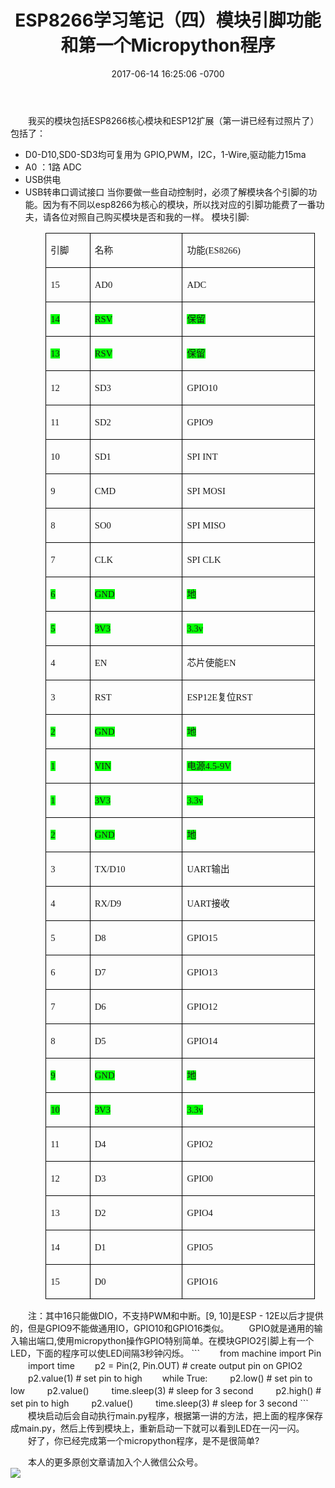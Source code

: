 ﻿---layout: posttitle:  "ESP8266学习笔记（四）模块引脚功能和第一个Micropython程序"date: 2017-06-14 16:25:06 -0700---　　我买的模块包括ESP8266核心模块和ESP12扩展（第一讲已经有过照片了）包括了：* D0-D10,SD0-SD3均可复用为 GPIO,PWM，I2C，1-Wire,驱动能力15ma* A0 ：1路 ADC* USB供电* USB转串口调试接口	当你要做一些自动控制时，必须了解模块各个引脚的功能。因为有不同以esp8266为核心的模块，所以找对应的引脚功能费了一番功夫，请各位对照自己购买模块是否和我的一样。模块引脚:<table BORDER="1" CELLSPACING="0" CELLPADDING="0" STYLE="margin-left:42.0pt;border-collapse:collapse;border:none;mso-border-alt: solid black .5pt;mso-border-themecolor:text1;mso-yfti-tbllook:1184;mso-padding-alt: 0cm 5.4pt 0cm 5.4pt"><tbody><tr><td WIDTH="55" VALIGN="top" STYLE="width:41.4pt;border:solid black 1.0pt; mso-border-themecolor:text1;mso-border-alt:solid black .5pt;mso-border-themecolor: text1;padding:0cm 5.4pt 0cm 5.4pt"><p STYLE="text-indent:0cm;mso-char-indent-count:0; line-height:150%"><span STYLE="font-size: 11pt; line-height: 150%; font-family: 新宋体;">引脚</SPAN></P></TD><td WIDTH="132" VALIGN="top" STYLE="width:99.2pt;border:solid black 1.0pt; mso-border-themecolor:text1;border-left:none;mso-border-left-alt:solid black .5pt; mso-border-left-themecolor:text1;mso-border-alt:solid black .5pt;mso-border-themecolor: text1;padding:0cm 5.4pt 0cm 5.4pt"><p STYLE="text-indent:0cm;mso-char-indent-count:0; line-height:150%"><span STYLE="font-size: 11pt; line-height: 150%; font-family: 新宋体;">名称</SPAN></P></TD><td WIDTH="197" VALIGN="top" STYLE="width:147.45pt;border:solid black 1.0pt; mso-border-themecolor:text1;border-left:none;mso-border-left-alt:solid black .5pt; mso-border-left-themecolor:text1;mso-border-alt:solid black .5pt;mso-border-themecolor: text1;padding:0cm 5.4pt 0cm 5.4pt"><p STYLE="text-indent:0cm;mso-char-indent-count:0; line-height:150%"><span STYLE="font-size: 11pt; line-height: 150%; font-family: 新宋体;">功能<span>(ES8266)</SPAN></SPAN></P></TD></TR><tr><td WIDTH="55" VALIGN="top" STYLE="width:41.4pt;border:solid black 1.0pt; mso-border-themecolor:text1;border-top:none;mso-border-top-alt:solid black .5pt; mso-border-top-themecolor:text1;mso-border-alt:solid black .5pt;mso-border-themecolor: text1;padding:0cm 5.4pt 0cm 5.4pt"><p STYLE="text-indent:0cm;mso-char-indent-count:0; line-height:150%"><span STYLE="font-size: 11pt; line-height: 150%; font-family: 新宋体;">15</SPAN></P></TD><td WIDTH="132" VALIGN="top" STYLE="width:99.2pt;border-top:none;border-left: none;border-bottom:solid black 1.0pt;mso-border-bottom-themecolor:text1; border-right:solid black 1.0pt;mso-border-right-themecolor:text1;mso-border-top-alt: solid black .5pt;mso-border-top-themecolor:text1;mso-border-left-alt:solid black .5pt; mso-border-left-themecolor:text1;mso-border-alt:solid black .5pt;mso-border-themecolor: text1;padding:0cm 5.4pt 0cm 5.4pt"><p STYLE="text-indent:0cm;mso-char-indent-count:0; line-height:150%"><span STYLE="font-size: 11pt; line-height: 150%; font-family: 新宋体;">AD0</SPAN></P></TD><td WIDTH="197" VALIGN="top" STYLE="width:147.45pt;border-top:none;border-left: none;border-bottom:solid black 1.0pt;mso-border-bottom-themecolor:text1; border-right:solid black 1.0pt;mso-border-right-themecolor:text1;mso-border-top-alt: solid black .5pt;mso-border-top-themecolor:text1;mso-border-left-alt:solid black .5pt; mso-border-left-themecolor:text1;mso-border-alt:solid black .5pt;mso-border-themecolor: text1;padding:0cm 5.4pt 0cm 5.4pt"><p STYLE="text-indent:0cm;mso-char-indent-count:0; line-height:150%"><span STYLE="font-size: 11pt; line-height: 150%; font-family: 新宋体;">ADC</SPAN></P></TD></TR><tr><td WIDTH="55" VALIGN="top" STYLE="width:41.4pt;border:solid black 1.0pt; mso-border-themecolor:text1;border-top:none;mso-border-top-alt:solid black .5pt; mso-border-top-themecolor:text1;mso-border-alt:solid black .5pt;mso-border-themecolor: text1;padding:0cm 5.4pt 0cm 5.4pt"><p STYLE="text-indent:0cm;mso-char-indent-count:0; line-height:150%"><span STYLE="font-size: 11pt; line-height: 150%; font-family: 新宋体; background-color: lime; background-position: initial initial; background-repeat: initial initial;">14</SPAN></P></TD><td WIDTH="132" VALIGN="top" STYLE="width:99.2pt;border-top:none;border-left: none;border-bottom:solid black 1.0pt;mso-border-bottom-themecolor:text1; border-right:solid black 1.0pt;mso-border-right-themecolor:text1;mso-border-top-alt: solid black .5pt;mso-border-top-themecolor:text1;mso-border-left-alt:solid black .5pt; mso-border-left-themecolor:text1;mso-border-alt:solid black .5pt;mso-border-themecolor: text1;padding:0cm 5.4pt 0cm 5.4pt"><p STYLE="text-indent:0cm;mso-char-indent-count:0; line-height:150%"><span STYLE="font-size: 11pt; line-height: 150%; font-family: 新宋体; background-color: lime; background-position: initial initial; background-repeat: initial initial;">RSV</SPAN></P></TD><td WIDTH="197" VALIGN="top" STYLE="width:147.45pt;border-top:none;border-left: none;border-bottom:solid black 1.0pt;mso-border-bottom-themecolor:text1; border-right:solid black 1.0pt;mso-border-right-themecolor:text1;mso-border-top-alt: solid black .5pt;mso-border-top-themecolor:text1;mso-border-left-alt:solid black .5pt; mso-border-left-themecolor:text1;mso-border-alt:solid black .5pt;mso-border-themecolor: text1;padding:0cm 5.4pt 0cm 5.4pt"><p STYLE="text-indent:0cm;mso-char-indent-count:0; line-height:150%"><span STYLE="font-size: 11pt; line-height: 150%; font-family: 新宋体; background-color: lime; background-position: initial initial; background-repeat: initial initial;">保留</SPAN></P></TD></TR><tr><td WIDTH="55" VALIGN="top" STYLE="width:41.4pt;border:solid black 1.0pt; mso-border-themecolor:text1;border-top:none;mso-border-top-alt:solid black .5pt; mso-border-top-themecolor:text1;mso-border-alt:solid black .5pt;mso-border-themecolor: text1;padding:0cm 5.4pt 0cm 5.4pt"><p STYLE="text-indent:0cm;mso-char-indent-count:0; line-height:150%"><span STYLE="font-size: 11pt; line-height: 150%; font-family: 新宋体; background-color: lime; background-position: initial initial; background-repeat: initial initial;">13</SPAN></P></TD><td WIDTH="132" VALIGN="top" STYLE="width:99.2pt;border-top:none;border-left: none;border-bottom:solid black 1.0pt;mso-border-bottom-themecolor:text1; border-right:solid black 1.0pt;mso-border-right-themecolor:text1;mso-border-top-alt: solid black .5pt;mso-border-top-themecolor:text1;mso-border-left-alt:solid black .5pt; mso-border-left-themecolor:text1;mso-border-alt:solid black .5pt;mso-border-themecolor: text1;padding:0cm 5.4pt 0cm 5.4pt"><p STYLE="text-indent:0cm;mso-char-indent-count:0; line-height:150%"><span STYLE="font-size: 11pt; line-height: 150%; font-family: 新宋体; background-color: lime; background-position: initial initial; background-repeat: initial initial;">RSV</SPAN></P></TD><td WIDTH="197" VALIGN="top" STYLE="width:147.45pt;border-top:none;border-left: none;border-bottom:solid black 1.0pt;mso-border-bottom-themecolor:text1; border-right:solid black 1.0pt;mso-border-right-themecolor:text1;mso-border-top-alt: solid black .5pt;mso-border-top-themecolor:text1;mso-border-left-alt:solid black .5pt; mso-border-left-themecolor:text1;mso-border-alt:solid black .5pt;mso-border-themecolor: text1;padding:0cm 5.4pt 0cm 5.4pt"><p STYLE="text-indent:0cm;mso-char-indent-count:0; line-height:150%"><span STYLE="font-size: 11pt; line-height: 150%; font-family: 新宋体; background-color: lime; background-position: initial initial; background-repeat: initial initial;">保留</SPAN></P></TD></TR><tr><td WIDTH="55" VALIGN="top" STYLE="width:41.4pt;border:solid black 1.0pt; mso-border-themecolor:text1;border-top:none;mso-border-top-alt:solid black .5pt; mso-border-top-themecolor:text1;mso-border-alt:solid black .5pt;mso-border-themecolor: text1;padding:0cm 5.4pt 0cm 5.4pt"><p STYLE="text-indent:0cm;mso-char-indent-count:0; line-height:150%"><span STYLE="font-size: 11pt; line-height: 150%; font-family: 新宋体;">12</SPAN></P></TD><td WIDTH="132" VALIGN="top" STYLE="width:99.2pt;border-top:none;border-left: none;border-bottom:solid black 1.0pt;mso-border-bottom-themecolor:text1; border-right:solid black 1.0pt;mso-border-right-themecolor:text1;mso-border-top-alt: solid black .5pt;mso-border-top-themecolor:text1;mso-border-left-alt:solid black .5pt; mso-border-left-themecolor:text1;mso-border-alt:solid black .5pt;mso-border-themecolor: text1;padding:0cm 5.4pt 0cm 5.4pt"><p STYLE="text-indent:0cm;mso-char-indent-count:0; line-height:150%"><span STYLE="font-size: 11pt; line-height: 150%; font-family: 新宋体;">SD3</SPAN></P></TD><td WIDTH="197" VALIGN="top" STYLE="width:147.45pt;border-top:none;border-left: none;border-bottom:solid black 1.0pt;mso-border-bottom-themecolor:text1; border-right:solid black 1.0pt;mso-border-right-themecolor:text1;mso-border-top-alt: solid black .5pt;mso-border-top-themecolor:text1;mso-border-left-alt:solid black .5pt; mso-border-left-themecolor:text1;mso-border-alt:solid black .5pt;mso-border-themecolor: text1;padding:0cm 5.4pt 0cm 5.4pt"><p STYLE="text-indent:0cm;mso-char-indent-count:0; line-height:150%"><span STYLE="font-size: 11pt; line-height: 150%; font-family: 新宋体;">GPIO10</SPAN></P></TD></TR><tr><td WIDTH="55" VALIGN="top" STYLE="width:41.4pt;border:solid black 1.0pt; mso-border-themecolor:text1;border-top:none;mso-border-top-alt:solid black .5pt; mso-border-top-themecolor:text1;mso-border-alt:solid black .5pt;mso-border-themecolor: text1;padding:0cm 5.4pt 0cm 5.4pt"><p STYLE="text-indent:0cm;mso-char-indent-count:0; line-height:150%"><span STYLE="font-size: 11pt; line-height: 150%; font-family: 新宋体;">11</SPAN></P></TD><td WIDTH="132" VALIGN="top" STYLE="width:99.2pt;border-top:none;border-left: none;border-bottom:solid black 1.0pt;mso-border-bottom-themecolor:text1; border-right:solid black 1.0pt;mso-border-right-themecolor:text1;mso-border-top-alt: solid black .5pt;mso-border-top-themecolor:text1;mso-border-left-alt:solid black .5pt; mso-border-left-themecolor:text1;mso-border-alt:solid black .5pt;mso-border-themecolor: text1;padding:0cm 5.4pt 0cm 5.4pt"><p STYLE="text-indent:0cm;mso-char-indent-count:0; line-height:150%"><span STYLE="font-size: 11pt; line-height: 150%; font-family: 新宋体;">SD2</SPAN></P></TD><td WIDTH="197" VALIGN="top" STYLE="width:147.45pt;border-top:none;border-left: none;border-bottom:solid black 1.0pt;mso-border-bottom-themecolor:text1; border-right:solid black 1.0pt;mso-border-right-themecolor:text1;mso-border-top-alt: solid black .5pt;mso-border-top-themecolor:text1;mso-border-left-alt:solid black .5pt; mso-border-left-themecolor:text1;mso-border-alt:solid black .5pt;mso-border-themecolor: text1;padding:0cm 5.4pt 0cm 5.4pt"><p STYLE="text-indent:0cm;mso-char-indent-count:0; line-height:150%"><span STYLE="font-size: 11pt; line-height: 150%; font-family: 新宋体;">GPIO9</SPAN></P></TD></TR><tr><td WIDTH="55" VALIGN="top" STYLE="width:41.4pt;border:solid black 1.0pt; mso-border-themecolor:text1;border-top:none;mso-border-top-alt:solid black .5pt; mso-border-top-themecolor:text1;mso-border-alt:solid black .5pt;mso-border-themecolor: text1;padding:0cm 5.4pt 0cm 5.4pt"><p STYLE="text-indent:0cm;mso-char-indent-count:0; line-height:150%"><span STYLE="font-size: 11pt; line-height: 150%; font-family: 新宋体;">10</SPAN></P></TD><td WIDTH="132" VALIGN="top" STYLE="width:99.2pt;border-top:none;border-left: none;border-bottom:solid black 1.0pt;mso-border-bottom-themecolor:text1; border-right:solid black 1.0pt;mso-border-right-themecolor:text1;mso-border-top-alt: solid black .5pt;mso-border-top-themecolor:text1;mso-border-left-alt:solid black .5pt; mso-border-left-themecolor:text1;mso-border-alt:solid black .5pt;mso-border-themecolor: text1;padding:0cm 5.4pt 0cm 5.4pt"><p STYLE="text-indent:0cm;mso-char-indent-count:0; line-height:150%"><span STYLE="font-size: 11pt; line-height: 150%; font-family: 新宋体;">SD1</SPAN></P></TD><td WIDTH="197" VALIGN="top" STYLE="width:147.45pt;border-top:none;border-left: none;border-bottom:solid black 1.0pt;mso-border-bottom-themecolor:text1; border-right:solid black 1.0pt;mso-border-right-themecolor:text1;mso-border-top-alt: solid black .5pt;mso-border-top-themecolor:text1;mso-border-left-alt:solid black .5pt; mso-border-left-themecolor:text1;mso-border-alt:solid black .5pt;mso-border-themecolor: text1;padding:0cm 5.4pt 0cm 5.4pt"><p STYLE="text-indent:0cm;mso-char-indent-count:0; line-height:150%"><span STYLE="font-size: 11pt; line-height: 150%; font-family: 新宋体;">SPI INT</SPAN></P></TD></TR><tr><td WIDTH="55" VALIGN="top" STYLE="width:41.4pt;border:solid black 1.0pt; mso-border-themecolor:text1;border-top:none;mso-border-top-alt:solid black .5pt; mso-border-top-themecolor:text1;mso-border-alt:solid black .5pt;mso-border-themecolor: text1;padding:0cm 5.4pt 0cm 5.4pt"><p STYLE="text-indent:0cm;mso-char-indent-count:0; line-height:150%"><span STYLE="font-size: 11pt; line-height: 150%; font-family: 新宋体;">9</SPAN></P></TD><td WIDTH="132" VALIGN="top" STYLE="width:99.2pt;border-top:none;border-left: none;border-bottom:solid black 1.0pt;mso-border-bottom-themecolor:text1; border-right:solid black 1.0pt;mso-border-right-themecolor:text1;mso-border-top-alt: solid black .5pt;mso-border-top-themecolor:text1;mso-border-left-alt:solid black .5pt; mso-border-left-themecolor:text1;mso-border-alt:solid black .5pt;mso-border-themecolor: text1;padding:0cm 5.4pt 0cm 5.4pt"><p STYLE="text-indent:0cm;mso-char-indent-count:0; line-height:150%"><span STYLE="font-size: 11pt; line-height: 150%; font-family: 新宋体;">CMD</SPAN></P></TD><td WIDTH="197" VALIGN="top" STYLE="width:147.45pt;border-top:none;border-left: none;border-bottom:solid black 1.0pt;mso-border-bottom-themecolor:text1; border-right:solid black 1.0pt;mso-border-right-themecolor:text1;mso-border-top-alt: solid black .5pt;mso-border-top-themecolor:text1;mso-border-left-alt:solid black .5pt; mso-border-left-themecolor:text1;mso-border-alt:solid black .5pt;mso-border-themecolor: text1;padding:0cm 5.4pt 0cm 5.4pt"><p STYLE="text-indent:0cm;mso-char-indent-count:0; line-height:150%"><span STYLE="font-size: 11pt; line-height: 150%; font-family: 新宋体;">SPI MOSI</SPAN></P></TD></TR><tr><td WIDTH="55" VALIGN="top" STYLE="width:41.4pt;border:solid black 1.0pt; mso-border-themecolor:text1;border-top:none;mso-border-top-alt:solid black .5pt; mso-border-top-themecolor:text1;mso-border-alt:solid black .5pt;mso-border-themecolor: text1;padding:0cm 5.4pt 0cm 5.4pt"><p STYLE="text-indent:0cm;mso-char-indent-count:0; line-height:150%"><span STYLE="font-size: 11pt; line-height: 150%; font-family: 新宋体;">8</SPAN></P></TD><td WIDTH="132" VALIGN="top" STYLE="width:99.2pt;border-top:none;border-left: none;border-bottom:solid black 1.0pt;mso-border-bottom-themecolor:text1; border-right:solid black 1.0pt;mso-border-right-themecolor:text1;mso-border-top-alt: solid black .5pt;mso-border-top-themecolor:text1;mso-border-left-alt:solid black .5pt; mso-border-left-themecolor:text1;mso-border-alt:solid black .5pt;mso-border-themecolor: text1;padding:0cm 5.4pt 0cm 5.4pt"><p STYLE="text-indent:0cm;mso-char-indent-count:0; line-height:150%"><span STYLE="font-size: 11pt; line-height: 150%; font-family: 新宋体;">SO0</SPAN></P></TD><td WIDTH="197" VALIGN="top" STYLE="width:147.45pt;border-top:none;border-left: none;border-bottom:solid black 1.0pt;mso-border-bottom-themecolor:text1; border-right:solid black 1.0pt;mso-border-right-themecolor:text1;mso-border-top-alt: solid black .5pt;mso-border-top-themecolor:text1;mso-border-left-alt:solid black .5pt; mso-border-left-themecolor:text1;mso-border-alt:solid black .5pt;mso-border-themecolor: text1;padding:0cm 5.4pt 0cm 5.4pt"><p STYLE="text-indent:0cm;mso-char-indent-count:0; line-height:150%"><span STYLE="font-size: 11pt; line-height: 150%; font-family: 新宋体;">SPI MISO</SPAN></P></TD></TR><tr><td WIDTH="55" VALIGN="top" STYLE="width:41.4pt;border:solid black 1.0pt; mso-border-themecolor:text1;border-top:none;mso-border-top-alt:solid black .5pt; mso-border-top-themecolor:text1;mso-border-alt:solid black .5pt;mso-border-themecolor: text1;padding:0cm 5.4pt 0cm 5.4pt"><p STYLE="text-indent:0cm;mso-char-indent-count:0; line-height:150%"><span STYLE="font-size: 11pt; line-height: 150%; font-family: 新宋体;">7</SPAN></P></TD><td WIDTH="132" VALIGN="top" STYLE="width:99.2pt;border-top:none;border-left: none;border-bottom:solid black 1.0pt;mso-border-bottom-themecolor:text1; border-right:solid black 1.0pt;mso-border-right-themecolor:text1;mso-border-top-alt: solid black .5pt;mso-border-top-themecolor:text1;mso-border-left-alt:solid black .5pt; mso-border-left-themecolor:text1;mso-border-alt:solid black .5pt;mso-border-themecolor: text1;padding:0cm 5.4pt 0cm 5.4pt"><p STYLE="text-indent:0cm;mso-char-indent-count:0; line-height:150%"><span STYLE="font-size: 11pt; line-height: 150%; font-family: 新宋体;">CLK</SPAN></P></TD><td WIDTH="197" VALIGN="top" STYLE="width:147.45pt;border-top:none;border-left: none;border-bottom:solid black 1.0pt;mso-border-bottom-themecolor:text1; border-right:solid black 1.0pt;mso-border-right-themecolor:text1;mso-border-top-alt: solid black .5pt;mso-border-top-themecolor:text1;mso-border-left-alt:solid black .5pt; mso-border-left-themecolor:text1;mso-border-alt:solid black .5pt;mso-border-themecolor: text1;padding:0cm 5.4pt 0cm 5.4pt"><p STYLE="text-indent:0cm;mso-char-indent-count:0; line-height:150%"><span STYLE="font-size: 11pt; line-height: 150%; font-family: 新宋体;">SPI CLK</SPAN></P></TD></TR><tr><td WIDTH="55" VALIGN="top" STYLE="width:41.4pt;border:solid black 1.0pt; mso-border-themecolor:text1;border-top:none;mso-border-top-alt:solid black .5pt; mso-border-top-themecolor:text1;mso-border-alt:solid black .5pt;mso-border-themecolor: text1;padding:0cm 5.4pt 0cm 5.4pt"><p STYLE="text-indent:0cm;mso-char-indent-count:0; line-height:150%"><span STYLE="font-size: 11pt; line-height: 150%; font-family: 新宋体; background-color: lime; background-position: initial initial; background-repeat: initial initial;">6</SPAN></P></TD><td WIDTH="132" VALIGN="top" STYLE="width:99.2pt;border-top:none;border-left: none;border-bottom:solid black 1.0pt;mso-border-bottom-themecolor:text1; border-right:solid black 1.0pt;mso-border-right-themecolor:text1;mso-border-top-alt: solid black .5pt;mso-border-top-themecolor:text1;mso-border-left-alt:solid black .5pt; mso-border-left-themecolor:text1;mso-border-alt:solid black .5pt;mso-border-themecolor: text1;padding:0cm 5.4pt 0cm 5.4pt"><p STYLE="text-indent:0cm;mso-char-indent-count:0; line-height:150%"><span STYLE="font-size: 11pt; line-height: 150%; font-family: 新宋体; background-color: lime; background-position: initial initial; background-repeat: initial initial;">GND</SPAN></P></TD><td WIDTH="197" VALIGN="top" STYLE="width:147.45pt;border-top:none;border-left: none;border-bottom:solid black 1.0pt;mso-border-bottom-themecolor:text1; border-right:solid black 1.0pt;mso-border-right-themecolor:text1;mso-border-top-alt: solid black .5pt;mso-border-top-themecolor:text1;mso-border-left-alt:solid black .5pt; mso-border-left-themecolor:text1;mso-border-alt:solid black .5pt;mso-border-themecolor: text1;padding:0cm 5.4pt 0cm 5.4pt"><p STYLE="text-indent:0cm;mso-char-indent-count:0; line-height:150%"><span STYLE="font-size: 11pt; line-height: 150%; font-family: 新宋体; background-color: lime; background-position: initial initial; background-repeat: initial initial;">地</SPAN></P></TD></TR><tr><td WIDTH="55" VALIGN="top" STYLE="width:41.4pt;border:solid black 1.0pt; mso-border-themecolor:text1;border-top:none;mso-border-top-alt:solid black .5pt; mso-border-top-themecolor:text1;mso-border-alt:solid black .5pt;mso-border-themecolor: text1;padding:0cm 5.4pt 0cm 5.4pt"><p STYLE="text-indent:0cm;mso-char-indent-count:0; line-height:150%"><span STYLE="font-size: 11pt; line-height: 150%; font-family: 新宋体; background-color: lime; background-position: initial initial; background-repeat: initial initial;">5</SPAN></P></TD><td WIDTH="132" VALIGN="top" STYLE="width:99.2pt;border-top:none;border-left: none;border-bottom:solid black 1.0pt;mso-border-bottom-themecolor:text1; border-right:solid black 1.0pt;mso-border-right-themecolor:text1;mso-border-top-alt: solid black .5pt;mso-border-top-themecolor:text1;mso-border-left-alt:solid black .5pt; mso-border-left-themecolor:text1;mso-border-alt:solid black .5pt;mso-border-themecolor: text1;padding:0cm 5.4pt 0cm 5.4pt"><p STYLE="text-indent:0cm;mso-char-indent-count:0; line-height:150%"><span STYLE="font-size: 11pt; line-height: 150%; font-family: 新宋体; background-color: lime; background-position: initial initial; background-repeat: initial initial;">3V3</SPAN></P></TD><td WIDTH="197" VALIGN="top" STYLE="width:147.45pt;border-top:none;border-left: none;border-bottom:solid black 1.0pt;mso-border-bottom-themecolor:text1; border-right:solid black 1.0pt;mso-border-right-themecolor:text1;mso-border-top-alt: solid black .5pt;mso-border-top-themecolor:text1;mso-border-left-alt:solid black .5pt; mso-border-left-themecolor:text1;mso-border-alt:solid black .5pt;mso-border-themecolor: text1;padding:0cm 5.4pt 0cm 5.4pt"><p STYLE="text-indent:0cm;mso-char-indent-count:0; line-height:150%"><span STYLE="font-size: 11pt; line-height: 150%; font-family: 新宋体; background-color: lime; background-position: initial initial; background-repeat: initial initial;">3.3v</SPAN></P></TD></TR><tr><td WIDTH="55" VALIGN="top" STYLE="width:41.4pt;border:solid black 1.0pt; mso-border-themecolor:text1;border-top:none;mso-border-top-alt:solid black .5pt; mso-border-top-themecolor:text1;mso-border-alt:solid black .5pt;mso-border-themecolor: text1;padding:0cm 5.4pt 0cm 5.4pt"><p STYLE="text-indent:0cm;mso-char-indent-count:0; line-height:150%"><span STYLE="font-size: 11pt; line-height: 150%; font-family: 新宋体;">4</SPAN></P></TD><td WIDTH="132" VALIGN="top" STYLE="width:99.2pt;border-top:none;border-left: none;border-bottom:solid black 1.0pt;mso-border-bottom-themecolor:text1; border-right:solid black 1.0pt;mso-border-right-themecolor:text1;mso-border-top-alt: solid black .5pt;mso-border-top-themecolor:text1;mso-border-left-alt:solid black .5pt; mso-border-left-themecolor:text1;mso-border-alt:solid black .5pt;mso-border-themecolor: text1;padding:0cm 5.4pt 0cm 5.4pt"><p STYLE="text-indent:0cm;mso-char-indent-count:0; line-height:150%"><span STYLE="font-size: 11pt; line-height: 150%; font-family: 新宋体;">EN</SPAN></P></TD><td WIDTH="197" VALIGN="top" STYLE="width:147.45pt;border-top:none;border-left: none;border-bottom:solid black 1.0pt;mso-border-bottom-themecolor:text1; border-right:solid black 1.0pt;mso-border-right-themecolor:text1;mso-border-top-alt: solid black .5pt;mso-border-top-themecolor:text1;mso-border-left-alt:solid black .5pt; mso-border-left-themecolor:text1;mso-border-alt:solid black .5pt;mso-border-themecolor: text1;padding:0cm 5.4pt 0cm 5.4pt"><p STYLE="text-indent:0cm;mso-char-indent-count:0; line-height:150%"><span STYLE="font-size: 11pt; line-height: 150%; font-family: 新宋体;">芯片使能<span>EN</SPAN></SPAN></P></TD></TR><tr><td WIDTH="55" VALIGN="top" STYLE="width:41.4pt;border:solid black 1.0pt; mso-border-themecolor:text1;border-top:none;mso-border-top-alt:solid black .5pt; mso-border-top-themecolor:text1;mso-border-alt:solid black .5pt;mso-border-themecolor: text1;padding:0cm 5.4pt 0cm 5.4pt"><p STYLE="text-indent:0cm;mso-char-indent-count:0; line-height:150%"><span STYLE="font-size: 11pt; line-height: 150%; font-family: 新宋体;">3</SPAN></P></TD><td WIDTH="132" VALIGN="top" STYLE="width:99.2pt;border-top:none;border-left: none;border-bottom:solid black 1.0pt;mso-border-bottom-themecolor:text1; border-right:solid black 1.0pt;mso-border-right-themecolor:text1;mso-border-top-alt: solid black .5pt;mso-border-top-themecolor:text1;mso-border-left-alt:solid black .5pt; mso-border-left-themecolor:text1;mso-border-alt:solid black .5pt;mso-border-themecolor: text1;padding:0cm 5.4pt 0cm 5.4pt"><p STYLE="text-indent:0cm;mso-char-indent-count:0; line-height:150%"><span STYLE="font-size: 11pt; line-height: 150%; font-family: 新宋体;">RST</SPAN></P></TD><td WIDTH="197" VALIGN="top" STYLE="width:147.45pt;border-top:none;border-left: none;border-bottom:solid black 1.0pt;mso-border-bottom-themecolor:text1; border-right:solid black 1.0pt;mso-border-right-themecolor:text1;mso-border-top-alt: solid black .5pt;mso-border-top-themecolor:text1;mso-border-left-alt:solid black .5pt; mso-border-left-themecolor:text1;mso-border-alt:solid black .5pt;mso-border-themecolor: text1;padding:0cm 5.4pt 0cm 5.4pt"><p STYLE="text-indent:0cm;mso-char-indent-count:0; line-height:150%"><span STYLE="font-size: 11pt; line-height: 150%; font-family: 新宋体;">ESP12E</SPAN><span STYLE="font-size: 11pt; line-height: 150%; font-family: 新宋体;">复位<span>RST</SPAN></SPAN></P></TD></TR><tr><td WIDTH="55" VALIGN="top" STYLE="width:41.4pt;border:solid black 1.0pt; mso-border-themecolor:text1;border-top:none;mso-border-top-alt:solid black .5pt; mso-border-top-themecolor:text1;mso-border-alt:solid black .5pt;mso-border-themecolor: text1;padding:0cm 5.4pt 0cm 5.4pt"><p STYLE="text-indent:0cm;mso-char-indent-count:0; line-height:150%"><span STYLE="font-size: 11pt; line-height: 150%; font-family: 新宋体; background-color: lime; background-position: initial initial; background-repeat: initial initial;">2</SPAN></P></TD><td WIDTH="132" VALIGN="top" STYLE="width:99.2pt;border-top:none;border-left: none;border-bottom:solid black 1.0pt;mso-border-bottom-themecolor:text1; border-right:solid black 1.0pt;mso-border-right-themecolor:text1;mso-border-top-alt: solid black .5pt;mso-border-top-themecolor:text1;mso-border-left-alt:solid black .5pt; mso-border-left-themecolor:text1;mso-border-alt:solid black .5pt;mso-border-themecolor: text1;padding:0cm 5.4pt 0cm 5.4pt"><p STYLE="text-indent:0cm;mso-char-indent-count:0; line-height:150%"><span STYLE="font-size: 11pt; line-height: 150%; font-family: 新宋体; background-color: lime; background-position: initial initial; background-repeat: initial initial;">GND</SPAN></P></TD><td WIDTH="197" VALIGN="top" STYLE="width:147.45pt;border-top:none;border-left: none;border-bottom:solid black 1.0pt;mso-border-bottom-themecolor:text1; border-right:solid black 1.0pt;mso-border-right-themecolor:text1;mso-border-top-alt: solid black .5pt;mso-border-top-themecolor:text1;mso-border-left-alt:solid black .5pt; mso-border-left-themecolor:text1;mso-border-alt:solid black .5pt;mso-border-themecolor: text1;padding:0cm 5.4pt 0cm 5.4pt"><p STYLE="text-indent:0cm;mso-char-indent-count:0; line-height:150%"><span STYLE="font-size: 11pt; line-height: 150%; font-family: 新宋体; background-color: lime; background-position: initial initial; background-repeat: initial initial;">地</SPAN></P></TD></TR><tr><td WIDTH="55" VALIGN="top" STYLE="width:41.4pt;border:solid black 1.0pt; mso-border-themecolor:text1;border-top:none;mso-border-top-alt:solid black .5pt; mso-border-top-themecolor:text1;mso-border-alt:solid black .5pt;mso-border-themecolor: text1;padding:0cm 5.4pt 0cm 5.4pt"><p STYLE="text-indent:0cm;mso-char-indent-count:0; line-height:150%"><span STYLE="font-size: 11pt; line-height: 150%; font-family: 新宋体; background-color: lime; background-position: initial initial; background-repeat: initial initial;">1</SPAN></P></TD><td WIDTH="132" VALIGN="top" STYLE="width:99.2pt;border-top:none;border-left: none;border-bottom:solid black 1.0pt;mso-border-bottom-themecolor:text1; border-right:solid black 1.0pt;mso-border-right-themecolor:text1;mso-border-top-alt: solid black .5pt;mso-border-top-themecolor:text1;mso-border-left-alt:solid black .5pt; mso-border-left-themecolor:text1;mso-border-alt:solid black .5pt;mso-border-themecolor: text1;padding:0cm 5.4pt 0cm 5.4pt"><p STYLE="text-indent:0cm;mso-char-indent-count:0; line-height:150%"><span STYLE="font-size: 11pt; line-height: 150%; font-family: 新宋体; background-color: lime; background-position: initial initial; background-repeat: initial initial;">VIN</SPAN></P></TD><td WIDTH="197" VALIGN="top" STYLE="width:147.45pt;border-top:none;border-left: none;border-bottom:solid black 1.0pt;mso-border-bottom-themecolor:text1; border-right:solid black 1.0pt;mso-border-right-themecolor:text1;mso-border-top-alt: solid black .5pt;mso-border-top-themecolor:text1;mso-border-left-alt:solid black .5pt; mso-border-left-themecolor:text1;mso-border-alt:solid black .5pt;mso-border-themecolor: text1;padding:0cm 5.4pt 0cm 5.4pt"><p STYLE="text-indent:0cm;mso-char-indent-count:0; line-height:150%"><span STYLE="font-size: 11pt; line-height: 150%; font-family: 新宋体; background-color: lime; background-position: initial initial; background-repeat: initial initial;">电源<span>4.5-9V</SPAN></SPAN></P></TD></TR><tr><td WIDTH="55" VALIGN="top" STYLE="width:41.4pt;border:solid black 1.0pt; mso-border-themecolor:text1;border-top:none;mso-border-top-alt:solid black .5pt; mso-border-top-themecolor:text1;mso-border-alt:solid black .5pt;mso-border-themecolor: text1;padding:0cm 5.4pt 0cm 5.4pt"><p STYLE="text-indent:0cm;mso-char-indent-count:0; line-height:150%"><span STYLE="font-size: 11pt; line-height: 150%; font-family: 新宋体; background-color: lime; background-position: initial initial; background-repeat: initial initial;">1</SPAN></P></TD><td WIDTH="132" VALIGN="top" STYLE="width:99.2pt;border-top:none;border-left: none;border-bottom:solid black 1.0pt;mso-border-bottom-themecolor:text1; border-right:solid black 1.0pt;mso-border-right-themecolor:text1;mso-border-top-alt: solid black .5pt;mso-border-top-themecolor:text1;mso-border-left-alt:solid black .5pt; mso-border-left-themecolor:text1;mso-border-alt:solid black .5pt;mso-border-themecolor: text1;padding:0cm 5.4pt 0cm 5.4pt"><p STYLE="text-indent:0cm;mso-char-indent-count:0; line-height:150%"><span STYLE="font-size: 11pt; line-height: 150%; font-family: 新宋体; background-color: lime; background-position: initial initial; background-repeat: initial initial;">3V3</SPAN></P></TD><td WIDTH="197" VALIGN="top" STYLE="width:147.45pt;border-top:none;border-left: none;border-bottom:solid black 1.0pt;mso-border-bottom-themecolor:text1; border-right:solid black 1.0pt;mso-border-right-themecolor:text1;mso-border-top-alt: solid black .5pt;mso-border-top-themecolor:text1;mso-border-left-alt:solid black .5pt; mso-border-left-themecolor:text1;mso-border-alt:solid black .5pt;mso-border-themecolor: text1;padding:0cm 5.4pt 0cm 5.4pt"><p STYLE="text-indent:0cm;mso-char-indent-count:0; line-height:150%"><span STYLE="font-size: 11pt; line-height: 150%; font-family: 新宋体; background-color: lime; background-position: initial initial; background-repeat: initial initial;">3.3v</SPAN></P></TD></TR><tr><td WIDTH="55" VALIGN="top" STYLE="width:41.4pt;border:solid black 1.0pt; mso-border-themecolor:text1;border-top:none;mso-border-top-alt:solid black .5pt; mso-border-top-themecolor:text1;mso-border-alt:solid black .5pt;mso-border-themecolor: text1;padding:0cm 5.4pt 0cm 5.4pt"><p STYLE="text-indent:0cm;mso-char-indent-count:0; line-height:150%"><span STYLE="font-size: 11pt; line-height: 150%; font-family: 新宋体; background-color: lime; background-position: initial initial; background-repeat: initial initial;">2</SPAN></P></TD><td WIDTH="132" VALIGN="top" STYLE="width:99.2pt;border-top:none;border-left: none;border-bottom:solid black 1.0pt;mso-border-bottom-themecolor:text1; border-right:solid black 1.0pt;mso-border-right-themecolor:text1;mso-border-top-alt: solid black .5pt;mso-border-top-themecolor:text1;mso-border-left-alt:solid black .5pt; mso-border-left-themecolor:text1;mso-border-alt:solid black .5pt;mso-border-themecolor: text1;padding:0cm 5.4pt 0cm 5.4pt"><p STYLE="text-indent:0cm;mso-char-indent-count:0; line-height:150%"><span STYLE="font-size: 11pt; line-height: 150%; font-family: 新宋体; background-color: lime; background-position: initial initial; background-repeat: initial initial;">GND</SPAN></P></TD><td WIDTH="197" VALIGN="top" STYLE="width:147.45pt;border-top:none;border-left: none;border-bottom:solid black 1.0pt;mso-border-bottom-themecolor:text1; border-right:solid black 1.0pt;mso-border-right-themecolor:text1;mso-border-top-alt: solid black .5pt;mso-border-top-themecolor:text1;mso-border-left-alt:solid black .5pt; mso-border-left-themecolor:text1;mso-border-alt:solid black .5pt;mso-border-themecolor: text1;padding:0cm 5.4pt 0cm 5.4pt"><p STYLE="text-indent:0cm;mso-char-indent-count:0; line-height:150%"><span STYLE="font-size: 11pt; line-height: 150%; font-family: 新宋体; background-color: lime; background-position: initial initial; background-repeat: initial initial;">地</SPAN></P></TD></TR><tr><td WIDTH="55" VALIGN="top" STYLE="width:41.4pt;border:solid black 1.0pt; mso-border-themecolor:text1;border-top:none;mso-border-top-alt:solid black .5pt; mso-border-top-themecolor:text1;mso-border-alt:solid black .5pt;mso-border-themecolor: text1;padding:0cm 5.4pt 0cm 5.4pt"><p STYLE="text-indent:0cm;mso-char-indent-count:0; line-height:150%"><span STYLE="font-size: 11pt; line-height: 150%; font-family: 新宋体;">3</SPAN></P></TD><td WIDTH="132" VALIGN="top" STYLE="width:99.2pt;border-top:none;border-left: none;border-bottom:solid black 1.0pt;mso-border-bottom-themecolor:text1; border-right:solid black 1.0pt;mso-border-right-themecolor:text1;mso-border-top-alt: solid black .5pt;mso-border-top-themecolor:text1;mso-border-left-alt:solid black .5pt; mso-border-left-themecolor:text1;mso-border-alt:solid black .5pt;mso-border-themecolor: text1;padding:0cm 5.4pt 0cm 5.4pt"><p STYLE="text-indent:0cm;mso-char-indent-count:0; line-height:150%"><span STYLE="font-size: 11pt; line-height: 150%; font-family: 新宋体;">TX/D10</SPAN></P></TD><td WIDTH="197" VALIGN="top" STYLE="width:147.45pt;border-top:none;border-left: none;border-bottom:solid black 1.0pt;mso-border-bottom-themecolor:text1; border-right:solid black 1.0pt;mso-border-right-themecolor:text1;mso-border-top-alt: solid black .5pt;mso-border-top-themecolor:text1;mso-border-left-alt:solid black .5pt; mso-border-left-themecolor:text1;mso-border-alt:solid black .5pt;mso-border-themecolor: text1;padding:0cm 5.4pt 0cm 5.4pt"><p STYLE="text-indent:0cm;mso-char-indent-count:0; line-height:150%"><span STYLE="font-size: 11pt; line-height: 150%; font-family: 新宋体;">UART</SPAN><span STYLE="font-size: 11pt; line-height: 150%; font-family: 新宋体;">输出</SPAN></P></TD></TR><tr><td WIDTH="55" VALIGN="top" STYLE="width:41.4pt;border:solid black 1.0pt; mso-border-themecolor:text1;border-top:none;mso-border-top-alt:solid black .5pt; mso-border-top-themecolor:text1;mso-border-alt:solid black .5pt;mso-border-themecolor: text1;padding:0cm 5.4pt 0cm 5.4pt"><p STYLE="text-indent:0cm;mso-char-indent-count:0; line-height:150%"><span STYLE="font-size: 11pt; line-height: 150%; font-family: 新宋体;">4</SPAN></P></TD><td WIDTH="132" VALIGN="top" STYLE="width:99.2pt;border-top:none;border-left: none;border-bottom:solid black 1.0pt;mso-border-bottom-themecolor:text1; border-right:solid black 1.0pt;mso-border-right-themecolor:text1;mso-border-top-alt: solid black .5pt;mso-border-top-themecolor:text1;mso-border-left-alt:solid black .5pt; mso-border-left-themecolor:text1;mso-border-alt:solid black .5pt;mso-border-themecolor: text1;padding:0cm 5.4pt 0cm 5.4pt"><p STYLE="text-indent:0cm;mso-char-indent-count:0; line-height:150%"><span STYLE="font-size: 11pt; line-height: 150%; font-family: 新宋体;">RX/D9</SPAN></P></TD><td WIDTH="197" VALIGN="top" STYLE="width:147.45pt;border-top:none;border-left: none;border-bottom:solid black 1.0pt;mso-border-bottom-themecolor:text1; border-right:solid black 1.0pt;mso-border-right-themecolor:text1;mso-border-top-alt: solid black .5pt;mso-border-top-themecolor:text1;mso-border-left-alt:solid black .5pt; mso-border-left-themecolor:text1;mso-border-alt:solid black .5pt;mso-border-themecolor: text1;padding:0cm 5.4pt 0cm 5.4pt"><p STYLE="text-indent:0cm;mso-char-indent-count:0; line-height:150%"><span STYLE="font-size: 11pt; line-height: 150%; font-family: 新宋体;">UART</SPAN><span STYLE="font-size: 11pt; line-height: 150%; font-family: 新宋体;">接收</SPAN></P></TD></TR><tr><td WIDTH="55" VALIGN="top" STYLE="width:41.4pt;border:solid black 1.0pt; mso-border-themecolor:text1;border-top:none;mso-border-top-alt:solid black .5pt; mso-border-top-themecolor:text1;mso-border-alt:solid black .5pt;mso-border-themecolor: text1;padding:0cm 5.4pt 0cm 5.4pt"><p STYLE="text-indent:0cm;mso-char-indent-count:0; line-height:150%"><span STYLE="font-size: 11pt; line-height: 150%; font-family: 新宋体;">5</SPAN></P></TD><td WIDTH="132" VALIGN="top" STYLE="width:99.2pt;border-top:none;border-left: none;border-bottom:solid black 1.0pt;mso-border-bottom-themecolor:text1; border-right:solid black 1.0pt;mso-border-right-themecolor:text1;mso-border-top-alt: solid black .5pt;mso-border-top-themecolor:text1;mso-border-left-alt:solid black .5pt; mso-border-left-themecolor:text1;mso-border-alt:solid black .5pt;mso-border-themecolor: text1;padding:0cm 5.4pt 0cm 5.4pt"><p STYLE="text-indent:0cm;mso-char-indent-count:0; line-height:150%"><span STYLE="font-size: 11pt; line-height: 150%; font-family: 新宋体;">D8</SPAN></P></TD><td WIDTH="197" VALIGN="top" STYLE="width:147.45pt;border-top:none;border-left: none;border-bottom:solid black 1.0pt;mso-border-bottom-themecolor:text1; border-right:solid black 1.0pt;mso-border-right-themecolor:text1;mso-border-top-alt: solid black .5pt;mso-border-top-themecolor:text1;mso-border-left-alt:solid black .5pt; mso-border-left-themecolor:text1;mso-border-alt:solid black .5pt;mso-border-themecolor: text1;padding:0cm 5.4pt 0cm 5.4pt"><p STYLE="text-indent:0cm;mso-char-indent-count:0; line-height:150%"><span STYLE="font-size: 11pt; line-height: 150%; font-family: 新宋体;">GPIO15</SPAN></P></TD></TR><tr><td WIDTH="55" VALIGN="top" STYLE="width:41.4pt;border:solid black 1.0pt; mso-border-themecolor:text1;border-top:none;mso-border-top-alt:solid black .5pt; mso-border-top-themecolor:text1;mso-border-alt:solid black .5pt;mso-border-themecolor: text1;padding:0cm 5.4pt 0cm 5.4pt"><p STYLE="text-indent:0cm;mso-char-indent-count:0; line-height:150%"><span STYLE="font-size: 11pt; line-height: 150%; font-family: 新宋体;">6</SPAN></P></TD><td WIDTH="132" VALIGN="top" STYLE="width:99.2pt;border-top:none;border-left: none;border-bottom:solid black 1.0pt;mso-border-bottom-themecolor:text1; border-right:solid black 1.0pt;mso-border-right-themecolor:text1;mso-border-top-alt: solid black .5pt;mso-border-top-themecolor:text1;mso-border-left-alt:solid black .5pt; mso-border-left-themecolor:text1;mso-border-alt:solid black .5pt;mso-border-themecolor: text1;padding:0cm 5.4pt 0cm 5.4pt"><p STYLE="text-indent:0cm;mso-char-indent-count:0; line-height:150%"><span STYLE="font-size: 11pt; line-height: 150%; font-family: 新宋体;">D7</SPAN></P></TD><td WIDTH="197" VALIGN="top" STYLE="width:147.45pt;border-top:none;border-left: none;border-bottom:solid black 1.0pt;mso-border-bottom-themecolor:text1; border-right:solid black 1.0pt;mso-border-right-themecolor:text1;mso-border-top-alt: solid black .5pt;mso-border-top-themecolor:text1;mso-border-left-alt:solid black .5pt; mso-border-left-themecolor:text1;mso-border-alt:solid black .5pt;mso-border-themecolor: text1;padding:0cm 5.4pt 0cm 5.4pt"><p STYLE="text-indent:0cm;mso-char-indent-count:0; line-height:150%"><span STYLE="font-size: 11pt; line-height: 150%; font-family: 新宋体;">GPIO13</SPAN></P></TD></TR><tr><td WIDTH="55" VALIGN="top" STYLE="width:41.4pt;border:solid black 1.0pt; mso-border-themecolor:text1;border-top:none;mso-border-top-alt:solid black .5pt; mso-border-top-themecolor:text1;mso-border-alt:solid black .5pt;mso-border-themecolor: text1;padding:0cm 5.4pt 0cm 5.4pt"><p STYLE="text-indent:0cm;mso-char-indent-count:0; line-height:150%"><span STYLE="font-size: 11pt; line-height: 150%; font-family: 新宋体;">7</SPAN></P></TD><td WIDTH="132" VALIGN="top" STYLE="width:99.2pt;border-top:none;border-left: none;border-bottom:solid black 1.0pt;mso-border-bottom-themecolor:text1; border-right:solid black 1.0pt;mso-border-right-themecolor:text1;mso-border-top-alt: solid black .5pt;mso-border-top-themecolor:text1;mso-border-left-alt:solid black .5pt; mso-border-left-themecolor:text1;mso-border-alt:solid black .5pt;mso-border-themecolor: text1;padding:0cm 5.4pt 0cm 5.4pt"><p STYLE="text-indent:0cm;mso-char-indent-count:0; line-height:150%"><span STYLE="font-size: 11pt; line-height: 150%; font-family: 新宋体;">D6</SPAN></P></TD><td WIDTH="197" VALIGN="top" STYLE="width:147.45pt;border-top:none;border-left: none;border-bottom:solid black 1.0pt;mso-border-bottom-themecolor:text1; border-right:solid black 1.0pt;mso-border-right-themecolor:text1;mso-border-top-alt: solid black .5pt;mso-border-top-themecolor:text1;mso-border-left-alt:solid black .5pt; mso-border-left-themecolor:text1;mso-border-alt:solid black .5pt;mso-border-themecolor: text1;padding:0cm 5.4pt 0cm 5.4pt"><p STYLE="text-indent:0cm;mso-char-indent-count:0; line-height:150%"><span STYLE="font-size: 11pt; line-height: 150%; font-family: 新宋体;">GPIO12</SPAN></P></TD></TR><tr><td WIDTH="55" VALIGN="top" STYLE="width:41.4pt;border:solid black 1.0pt; mso-border-themecolor:text1;border-top:none;mso-border-top-alt:solid black .5pt; mso-border-top-themecolor:text1;mso-border-alt:solid black .5pt;mso-border-themecolor: text1;padding:0cm 5.4pt 0cm 5.4pt"><p STYLE="text-indent:0cm;mso-char-indent-count:0; line-height:150%"><span STYLE="font-size: 11pt; line-height: 150%; font-family: 新宋体;">8</SPAN></P></TD><td WIDTH="132" VALIGN="top" STYLE="width:99.2pt;border-top:none;border-left: none;border-bottom:solid black 1.0pt;mso-border-bottom-themecolor:text1; border-right:solid black 1.0pt;mso-border-right-themecolor:text1;mso-border-top-alt: solid black .5pt;mso-border-top-themecolor:text1;mso-border-left-alt:solid black .5pt; mso-border-left-themecolor:text1;mso-border-alt:solid black .5pt;mso-border-themecolor: text1;padding:0cm 5.4pt 0cm 5.4pt"><p STYLE="text-indent:0cm;mso-char-indent-count:0; line-height:150%"><span STYLE="font-size: 11pt; line-height: 150%; font-family: 新宋体;">D5</SPAN></P></TD><td WIDTH="197" VALIGN="top" STYLE="width:147.45pt;border-top:none;border-left: none;border-bottom:solid black 1.0pt;mso-border-bottom-themecolor:text1; border-right:solid black 1.0pt;mso-border-right-themecolor:text1;mso-border-top-alt: solid black .5pt;mso-border-top-themecolor:text1;mso-border-left-alt:solid black .5pt; mso-border-left-themecolor:text1;mso-border-alt:solid black .5pt;mso-border-themecolor: text1;padding:0cm 5.4pt 0cm 5.4pt"><p STYLE="text-indent:0cm;mso-char-indent-count:0; line-height:150%"><span STYLE="font-size: 11pt; line-height: 150%; font-family: 新宋体;">GPIO14</SPAN></P></TD></TR><tr><td WIDTH="55" VALIGN="top" STYLE="width:41.4pt;border:solid black 1.0pt; mso-border-themecolor:text1;border-top:none;mso-border-top-alt:solid black .5pt; mso-border-top-themecolor:text1;mso-border-alt:solid black .5pt;mso-border-themecolor: text1;padding:0cm 5.4pt 0cm 5.4pt"><p STYLE="text-indent:0cm;mso-char-indent-count:0; line-height:150%"><span STYLE="font-size: 11pt; line-height: 150%; font-family: 新宋体; background-color: lime; background-position: initial initial; background-repeat: initial initial;">9</SPAN></P></TD><td WIDTH="132" VALIGN="top" STYLE="width:99.2pt;border-top:none;border-left: none;border-bottom:solid black 1.0pt;mso-border-bottom-themecolor:text1; border-right:solid black 1.0pt;mso-border-right-themecolor:text1;mso-border-top-alt: solid black .5pt;mso-border-top-themecolor:text1;mso-border-left-alt:solid black .5pt; mso-border-left-themecolor:text1;mso-border-alt:solid black .5pt;mso-border-themecolor: text1;padding:0cm 5.4pt 0cm 5.4pt"><p STYLE="text-indent:0cm;mso-char-indent-count:0; line-height:150%"><span STYLE="font-size: 11pt; line-height: 150%; font-family: 新宋体; background-color: lime; background-position: initial initial; background-repeat: initial initial;">GND</SPAN></P></TD><td WIDTH="197" VALIGN="top" STYLE="width:147.45pt;border-top:none;border-left: none;border-bottom:solid black 1.0pt;mso-border-bottom-themecolor:text1; border-right:solid black 1.0pt;mso-border-right-themecolor:text1;mso-border-top-alt: solid black .5pt;mso-border-top-themecolor:text1;mso-border-left-alt:solid black .5pt; mso-border-left-themecolor:text1;mso-border-alt:solid black .5pt;mso-border-themecolor: text1;padding:0cm 5.4pt 0cm 5.4pt"><p STYLE="text-indent:0cm;mso-char-indent-count:0; line-height:150%"><span STYLE="font-size: 11pt; line-height: 150%; font-family: 新宋体; background-color: lime; background-position: initial initial; background-repeat: initial initial;">地</SPAN></P></TD></TR><tr><td WIDTH="55" VALIGN="top" STYLE="width:41.4pt;border:solid black 1.0pt; mso-border-themecolor:text1;border-top:none;mso-border-top-alt:solid black .5pt; mso-border-top-themecolor:text1;mso-border-alt:solid black .5pt;mso-border-themecolor: text1;padding:0cm 5.4pt 0cm 5.4pt"><p STYLE="text-indent:0cm;mso-char-indent-count:0; line-height:150%"><span STYLE="font-size: 11pt; line-height: 150%; font-family: 新宋体; background-color: lime; background-position: initial initial; background-repeat: initial initial;">10</SPAN></P></TD><td WIDTH="132" VALIGN="top" STYLE="width:99.2pt;border-top:none;border-left: none;border-bottom:solid black 1.0pt;mso-border-bottom-themecolor:text1; border-right:solid black 1.0pt;mso-border-right-themecolor:text1;mso-border-top-alt: solid black .5pt;mso-border-top-themecolor:text1;mso-border-left-alt:solid black .5pt; mso-border-left-themecolor:text1;mso-border-alt:solid black .5pt;mso-border-themecolor: text1;padding:0cm 5.4pt 0cm 5.4pt"><p STYLE="text-indent:0cm;mso-char-indent-count:0; line-height:150%"><span STYLE="font-size: 11pt; line-height: 150%; font-family: 新宋体; background-color: lime; background-position: initial initial; background-repeat: initial initial;">3V3</SPAN></P></TD><td WIDTH="197" VALIGN="top" STYLE="width:147.45pt;border-top:none;border-left: none;border-bottom:solid black 1.0pt;mso-border-bottom-themecolor:text1; border-right:solid black 1.0pt;mso-border-right-themecolor:text1;mso-border-top-alt: solid black .5pt;mso-border-top-themecolor:text1;mso-border-left-alt:solid black .5pt; mso-border-left-themecolor:text1;mso-border-alt:solid black .5pt;mso-border-themecolor: text1;padding:0cm 5.4pt 0cm 5.4pt"><p STYLE="text-indent:0cm;mso-char-indent-count:0; line-height:150%"><span STYLE="font-size: 11pt; line-height: 150%; font-family: 新宋体; background-color: lime; background-position: initial initial; background-repeat: initial initial;">3.3v</SPAN></P></TD></TR><tr><td WIDTH="55" VALIGN="top" STYLE="width:41.4pt;border:solid black 1.0pt; mso-border-themecolor:text1;border-top:none;mso-border-top-alt:solid black .5pt; mso-border-top-themecolor:text1;mso-border-alt:solid black .5pt;mso-border-themecolor: text1;padding:0cm 5.4pt 0cm 5.4pt"><p STYLE="text-indent:0cm;mso-char-indent-count:0; line-height:150%"><span STYLE="font-size: 11pt; line-height: 150%; font-family: 新宋体;">11</SPAN></P></TD><td WIDTH="132" VALIGN="top" STYLE="width:99.2pt;border-top:none;border-left: none;border-bottom:solid black 1.0pt;mso-border-bottom-themecolor:text1; border-right:solid black 1.0pt;mso-border-right-themecolor:text1;mso-border-top-alt: solid black .5pt;mso-border-top-themecolor:text1;mso-border-left-alt:solid black .5pt; mso-border-left-themecolor:text1;mso-border-alt:solid black .5pt;mso-border-themecolor: text1;padding:0cm 5.4pt 0cm 5.4pt"><p STYLE="text-indent:0cm;mso-char-indent-count:0; line-height:150%"><span STYLE="font-size: 11pt; line-height: 150%; font-family: 新宋体;">D4</SPAN></P></TD><td WIDTH="197" VALIGN="top" STYLE="width:147.45pt;border-top:none;border-left: none;border-bottom:solid black 1.0pt;mso-border-bottom-themecolor:text1; border-right:solid black 1.0pt;mso-border-right-themecolor:text1;mso-border-top-alt: solid black .5pt;mso-border-top-themecolor:text1;mso-border-left-alt:solid black .5pt; mso-border-left-themecolor:text1;mso-border-alt:solid black .5pt;mso-border-themecolor: text1;padding:0cm 5.4pt 0cm 5.4pt"><p STYLE="text-indent:0cm;mso-char-indent-count:0; line-height:150%"><span STYLE="font-size: 11pt; line-height: 150%; font-family: 新宋体;">GPIO2</SPAN></P></TD></TR><tr><td WIDTH="55" VALIGN="top" STYLE="width:41.4pt;border:solid black 1.0pt; mso-border-themecolor:text1;border-top:none;mso-border-top-alt:solid black .5pt; mso-border-top-themecolor:text1;mso-border-alt:solid black .5pt;mso-border-themecolor: text1;padding:0cm 5.4pt 0cm 5.4pt"><p STYLE="text-indent:0cm;mso-char-indent-count:0; line-height:150%"><span STYLE="font-size: 11pt; line-height: 150%; font-family: 新宋体;">12</SPAN></P></TD><td WIDTH="132" VALIGN="top" STYLE="width:99.2pt;border-top:none;border-left: none;border-bottom:solid black 1.0pt;mso-border-bottom-themecolor:text1; border-right:solid black 1.0pt;mso-border-right-themecolor:text1;mso-border-top-alt: solid black .5pt;mso-border-top-themecolor:text1;mso-border-left-alt:solid black .5pt; mso-border-left-themecolor:text1;mso-border-alt:solid black .5pt;mso-border-themecolor: text1;padding:0cm 5.4pt 0cm 5.4pt"><p STYLE="text-indent:0cm;mso-char-indent-count:0; line-height:150%"><span STYLE="font-size: 11pt; line-height: 150%; font-family: 新宋体;">D3</SPAN></P></TD><td WIDTH="197" VALIGN="top" STYLE="width:147.45pt;border-top:none;border-left: none;border-bottom:solid black 1.0pt;mso-border-bottom-themecolor:text1; border-right:solid black 1.0pt;mso-border-right-themecolor:text1;mso-border-top-alt: solid black .5pt;mso-border-top-themecolor:text1;mso-border-left-alt:solid black .5pt; mso-border-left-themecolor:text1;mso-border-alt:solid black .5pt;mso-border-themecolor: text1;padding:0cm 5.4pt 0cm 5.4pt"><p STYLE="text-indent:0cm;mso-char-indent-count:0; line-height:150%"><span STYLE="font-size: 11pt; line-height: 150%; font-family: 新宋体;">GPIO0</SPAN></P></TD></TR><tr><td WIDTH="55" VALIGN="top" STYLE="width:41.4pt;border:solid black 1.0pt; mso-border-themecolor:text1;border-top:none;mso-border-top-alt:solid black .5pt; mso-border-top-themecolor:text1;mso-border-alt:solid black .5pt;mso-border-themecolor: text1;padding:0cm 5.4pt 0cm 5.4pt"><p STYLE="text-indent:0cm;mso-char-indent-count:0; line-height:150%"><span STYLE="font-size: 11pt; line-height: 150%; font-family: 新宋体;">13</SPAN></P></TD><td WIDTH="132" VALIGN="top" STYLE="width:99.2pt;border-top:none;border-left: none;border-bottom:solid black 1.0pt;mso-border-bottom-themecolor:text1; border-right:solid black 1.0pt;mso-border-right-themecolor:text1;mso-border-top-alt: solid black .5pt;mso-border-top-themecolor:text1;mso-border-left-alt:solid black .5pt; mso-border-left-themecolor:text1;mso-border-alt:solid black .5pt;mso-border-themecolor: text1;padding:0cm 5.4pt 0cm 5.4pt"><p STYLE="text-indent:0cm;mso-char-indent-count:0; line-height:150%"><span STYLE="font-size: 11pt; line-height: 150%; font-family: 新宋体;">D2</SPAN></P></TD><td WIDTH="197" VALIGN="top" STYLE="width:147.45pt;border-top:none;border-left: none;border-bottom:solid black 1.0pt;mso-border-bottom-themecolor:text1; border-right:solid black 1.0pt;mso-border-right-themecolor:text1;mso-border-top-alt: solid black .5pt;mso-border-top-themecolor:text1;mso-border-left-alt:solid black .5pt; mso-border-left-themecolor:text1;mso-border-alt:solid black .5pt;mso-border-themecolor: text1;padding:0cm 5.4pt 0cm 5.4pt"><p STYLE="text-indent:0cm;mso-char-indent-count:0; line-height:150%"><span STYLE="font-size: 11pt; line-height: 150%; font-family: 新宋体;">GPIO4</SPAN></P></TD></TR><tr><td WIDTH="55" VALIGN="top" STYLE="width:41.4pt;border:solid black 1.0pt; mso-border-themecolor:text1;border-top:none;mso-border-top-alt:solid black .5pt; mso-border-top-themecolor:text1;mso-border-alt:solid black .5pt;mso-border-themecolor: text1;padding:0cm 5.4pt 0cm 5.4pt"><p STYLE="text-indent:0cm;mso-char-indent-count:0; line-height:150%"><span STYLE="font-size: 11pt; line-height: 150%; font-family: 新宋体;">14</SPAN></P></TD><td WIDTH="132" VALIGN="top" STYLE="width:99.2pt;border-top:none;border-left: none;border-bottom:solid black 1.0pt;mso-border-bottom-themecolor:text1; border-right:solid black 1.0pt;mso-border-right-themecolor:text1;mso-border-top-alt: solid black .5pt;mso-border-top-themecolor:text1;mso-border-left-alt:solid black .5pt; mso-border-left-themecolor:text1;mso-border-alt:solid black .5pt;mso-border-themecolor: text1;padding:0cm 5.4pt 0cm 5.4pt"><p STYLE="text-indent:0cm;mso-char-indent-count:0; line-height:150%"><span STYLE="font-size: 11pt; line-height: 150%; font-family: 新宋体;">D1</SPAN></P></TD><td WIDTH="197" VALIGN="top" STYLE="width:147.45pt;border-top:none;border-left: none;border-bottom:solid black 1.0pt;mso-border-bottom-themecolor:text1; border-right:solid black 1.0pt;mso-border-right-themecolor:text1;mso-border-top-alt: solid black .5pt;mso-border-top-themecolor:text1;mso-border-left-alt:solid black .5pt; mso-border-left-themecolor:text1;mso-border-alt:solid black .5pt;mso-border-themecolor: text1;padding:0cm 5.4pt 0cm 5.4pt"><p STYLE="text-indent:0cm;mso-char-indent-count:0; line-height:150%"><span STYLE="font-size: 11pt; line-height: 150%; font-family: 新宋体;">GPIO5</SPAN></P></TD></TR><tr><td WIDTH="55" VALIGN="top" STYLE="width:41.4pt;border:solid black 1.0pt; mso-border-themecolor:text1;border-top:none;mso-border-top-alt:solid black .5pt; mso-border-top-themecolor:text1;mso-border-alt:solid black .5pt;mso-border-themecolor: text1;padding:0cm 5.4pt 0cm 5.4pt"><p STYLE="text-indent:0cm;mso-char-indent-count:0; line-height:150%"><span STYLE="font-size: 11pt; line-height: 150%; font-family: 新宋体;">15</SPAN></P></TD><td WIDTH="132" VALIGN="top" STYLE="width:99.2pt;border-top:none;border-left: none;border-bottom:solid black 1.0pt;mso-border-bottom-themecolor:text1; border-right:solid black 1.0pt;mso-border-right-themecolor:text1;mso-border-top-alt: solid black .5pt;mso-border-top-themecolor:text1;mso-border-left-alt:solid black .5pt; mso-border-left-themecolor:text1;mso-border-alt:solid black .5pt;mso-border-themecolor: text1;padding:0cm 5.4pt 0cm 5.4pt"><p STYLE="text-indent:0cm;mso-char-indent-count:0; line-height:150%"><span STYLE="font-size: 11pt; line-height: 150%; font-family: 新宋体;">D0</SPAN></P></TD><td WIDTH="197" VALIGN="top" STYLE="width:147.45pt;border-top:none;border-left: none;border-bottom:solid black 1.0pt;mso-border-bottom-themecolor:text1; border-right:solid black 1.0pt;mso-border-right-themecolor:text1;mso-border-top-alt: solid black .5pt;mso-border-top-themecolor:text1;mso-border-left-alt:solid black .5pt; mso-border-left-themecolor:text1;mso-border-alt:solid black .5pt;mso-border-themecolor: text1;padding:0cm 5.4pt 0cm 5.4pt"><p STYLE="text-indent:0cm;mso-char-indent-count:0; line-height:150%"><span STYLE="font-size: 11pt; line-height: 150%; font-family: 新宋体;">GPIO16</SPAN></P></TD></TR></TBODY></TABLE>　　注：其中16只能做DIO，不支持PWM和中断。[9, 10]是ESP - 12E以后才提供的，但是GPIO9不能做通用IO，GPIO10和GPIO16类似。  　　GPIO就是通用的输入输出端口,使用micropython操作GPIO特别简单。在模块GPIO2引脚上有一个LED，下面的程序可以使LED间隔3秒钟闪烁。```　　from machine import Pin　　import time　　p2 = Pin(2, Pin.OUT)    # create output pin on GPIO2　　p2.value(1)             # set pin to high　　while True:　　    p2.low()                # set pin to low　　    p2.value()　　    time.sleep(3)           # sleep for 3 second　　    p2.high()               # set pin to high　　    p2.value()　　    time.sleep(3)           # sleep for 3 second```　　模块启动后会自动执行main.py程序，根据第一讲的方法，把上面的程序保存成main.py，然后上传到模块上，重新启动一下就可以看到LED在一闪一闪。　　好了，你已经完成第一个micropython程序，是不是很简单?  　　本人的更多原创文章请加入个人微信公众号。  ![](/images/weixin.jpg)